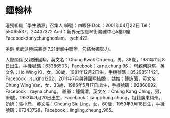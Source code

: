 # 鍾翰林

港獨組織「學生動源」召集人
綽號：四眼仔
Dob：2001年04月22日
Tel：55065537、24437372
Add：新界元朗鳳琴街鴻運中心5樓D座
Facebook:tonychunghonlam、tychl422

劣跡
勇武派極端暴徒
7.21衝擊中聯辦，勾結台獨勢力。

人際關係
父親鍾國翔，英文名：Chung Kwok Chueng，男，38歲，1981年11月8日出生，手機號碼：63386503，Facebook：kane.chung.96；
母親何詠琪，英文名：Ho Wing Ki，女，38歲，1981年12月2日生，手機號碼：85298511421，Facebook：sukiho1202，2011年7月與鍾國翔結婚；
姑姑：鍾詠茵，英文名：Chung Wing Yan，女，33歲，1986年5月17日出生，手機號碼：92860692，Facebook：rayna.chung。
爺爺：鍾鏡清，英文名：Chung Kang Ching，男，66歲，1953年9月20日出生，Facebook：kangchung.chung，祖籍廣東梅州。
奶奶：張小玲，英文名：Cheung Siu Ling，女，60歲，1959年9月18日生，手機號碼：67343728，Facebook：lingling.cheung.965。
